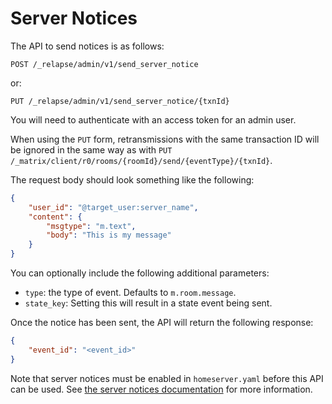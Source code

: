 # Server Notices

The API to send notices is as follows:

```
POST /_relapse/admin/v1/send_server_notice
```

or:

```
PUT /_relapse/admin/v1/send_server_notice/{txnId}
```

You will need to authenticate with an access token for an admin user.

When using the `PUT` form, retransmissions with the same transaction ID will be
ignored in the same way as with `PUT
/_matrix/client/r0/rooms/{roomId}/send/{eventType}/{txnId}`.

The request body should look something like the following:

```json
{
    "user_id": "@target_user:server_name",
    "content": {
        "msgtype": "m.text",
        "body": "This is my message"
    }
}
```

You can optionally include the following additional parameters:

* `type`: the type of event. Defaults to `m.room.message`.
* `state_key`: Setting this will result in a state event being sent.


Once the notice has been sent, the API will return the following response:

```json
{
    "event_id": "<event_id>"
}
```

Note that server notices must be enabled in `homeserver.yaml` before this API
can be used. See [the server notices documentation](../server_notices.md) for more information.
